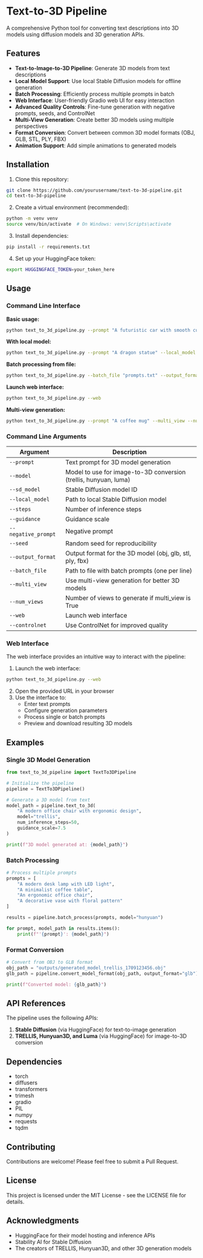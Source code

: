 # Text-to-3D Pipeline

A comprehensive Python tool for converting text descriptions into 3D models using diffusion models and 3D generation APIs.

## Features

- **Text-to-Image-to-3D Pipeline**: Generate 3D models from text descriptions
- **Local Model Support**: Use local Stable Diffusion models for offline generation
- **Batch Processing**: Efficiently process multiple prompts in batch 
- **Web Interface**: User-friendly Gradio web UI for easy interaction
- **Advanced Quality Controls**: Fine-tune generation with negative prompts, seeds, and ControlNet
- **Multi-View Generation**: Create better 3D models using multiple perspectives
- **Format Conversion**: Convert between common 3D model formats (OBJ, GLB, STL, PLY, FBX)
- **Animation Support**: Add simple animations to generated models

## Installation

1. Clone this repository:
```bash
git clone https://github.com/yourusername/text-to-3d-pipeline.git
cd text-to-3d-pipeline
```

2. Create a virtual environment (recommended):
```bash
python -m venv venv
source venv/bin/activate  # On Windows: venv\Scripts\activate
```

3. Install dependencies:
```bash
pip install -r requirements.txt
```

4. Set up your HuggingFace token:
```bash
export HUGGINGFACE_TOKEN=your_token_here
```

## Usage

### Command Line Interface

**Basic usage:**
```bash
python text_to_3d_pipeline.py --prompt "A futuristic car with smooth curves"
```

**With local model:**
```bash
python text_to_3d_pipeline.py --prompt "A dragon statue" --local_model "/path/to/local/model"
```

**Batch processing from file:**
```bash
python text_to_3d_pipeline.py --batch_file "prompts.txt" --output_format "glb"
```

**Launch web interface:**
```bash
python text_to_3d_pipeline.py --web
```

**Multi-view generation:**
```bash
python text_to_3d_pipeline.py --prompt "A coffee mug" --multi_view --num_views 6
```

### Command Line Arguments

| Argument | Description |
|----------|-------------|
| `--prompt` | Text prompt for 3D model generation |
| `--model` | Model to use for image-to-3D conversion (trellis, hunyuan, luma) |
| `--sd_model` | Stable Diffusion model ID |
| `--local_model` | Path to local Stable Diffusion model |
| `--steps` | Number of inference steps |
| `--guidance` | Guidance scale |
| `--negative_prompt` | Negative prompt |
| `--seed` | Random seed for reproducibility |
| `--output_format` | Output format for the 3D model (obj, glb, stl, ply, fbx) |
| `--batch_file` | Path to file with batch prompts (one per line) |
| `--multi_view` | Use multi-view generation for better 3D models |
| `--num_views` | Number of views to generate if multi_view is True |
| `--web` | Launch web interface |
| `--controlnet` | Use ControlNet for improved quality |

### Web Interface

The web interface provides an intuitive way to interact with the pipeline:

1. Launch the web interface:
```bash
python text_to_3d_pipeline.py --web
```

2. Open the provided URL in your browser
3. Use the interface to:
   - Enter text prompts
   - Configure generation parameters
   - Process single or batch prompts
   - Preview and download resulting 3D models

## Examples

### Single 3D Model Generation

```python
from text_to_3d_pipeline import TextTo3DPipeline

# Initialize the pipeline
pipeline = TextTo3DPipeline()

# Generate a 3D model from text
model_path = pipeline.text_to_3d(
    "A modern office chair with ergonomic design",
    model="trellis",
    num_inference_steps=50,
    guidance_scale=7.5
)

print(f"3D model generated at: {model_path}")
```

### Batch Processing

```python
# Process multiple prompts
prompts = [
    "A modern desk lamp with LED light",
    "A minimalist coffee table",
    "An ergonomic office chair",
    "A decorative vase with floral pattern"
]

results = pipeline.batch_process(prompts, model="hunyuan")

for prompt, model_path in results.items():
    print(f"'{prompt}': {model_path}")
```

### Format Conversion

```python
# Convert from OBJ to GLB format
obj_path = "outputs/generated_model_trellis_1709123456.obj"
glb_path = pipeline.convert_model_format(obj_path, output_format="glb")

print(f"Converted model: {glb_path}")
```

## API References

The pipeline uses the following APIs:

1. **Stable Diffusion** (via HuggingFace) for text-to-image generation
2. **TRELLIS, Hunyuan3D, and Luma** (via HuggingFace) for image-to-3D conversion

## Dependencies

- torch
- diffusers
- transformers
- trimesh
- gradio
- PIL
- numpy
- requests
- tqdm

## Contributing

Contributions are welcome! Please feel free to submit a Pull Request.

## License

This project is licensed under the MIT License - see the LICENSE file for details.

## Acknowledgments

- HuggingFace for their model hosting and inference APIs
- Stability AI for Stable Diffusion
- The creators of TRELLIS, Hunyuan3D, and other 3D generation models
